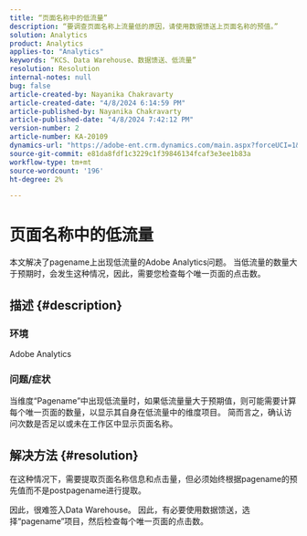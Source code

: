 ```yaml
---
title: “页面名称中的低流量”
description: “要调查页面名称上流量低的原因，请使用数据馈送上页面名称的预值。”
solution: Analytics
product: Analytics
applies-to: "Analytics"
keywords: “KCS、Data Warehouse、数据馈送、低流量”
resolution: Resolution
internal-notes: null
bug: false
article-created-by: Nayanika Chakravarty
article-created-date: "4/8/2024 6:14:59 PM"
article-published-by: Nayanika Chakravarty
article-published-date: "4/8/2024 7:42:12 PM"
version-number: 2
article-number: KA-20109
dynamics-url: "https://adobe-ent.crm.dynamics.com/main.aspx?forceUCI=1&pagetype=entityrecord&etn=knowledgearticle&id=734b38e4-d3f5-ee11-a1fe-6045bd006295"
source-git-commit: e81da8fdf1c3229c1f39846134fcaf3e3ee1b83a
workflow-type: tm+mt
source-wordcount: '196'
ht-degree: 2%

---
```


# 页面名称中的低流量


本文解决了pagename上出现低流量的Adobe Analytics问题。 当低流量的数量大于预期时，会发生这种情况，因此，需要您检查每个唯一页面的点击数。

## 描述 {#description}


### 环境

Adobe Analytics

### 问题/症状

当维度“Pagename”中出现低流量时，如果低流量量大于预期值，则可能需要计算每个唯一页面的数量，以显示其自身在低流量中的维度项目。 简而言之，确认访问次数是否足以或未在工作区中显示页面名称。


## 解决方法 {#resolution}


在这种情况下，需要提取页面名称信息和点击量，但必须始终根据pagename的预先值而不是postpagename进行提取。

因此，很难签入Data Warehouse。 因此，有必要使用数据馈送，选择“pagename”项目，然后检查每个唯一页面的点击数。
